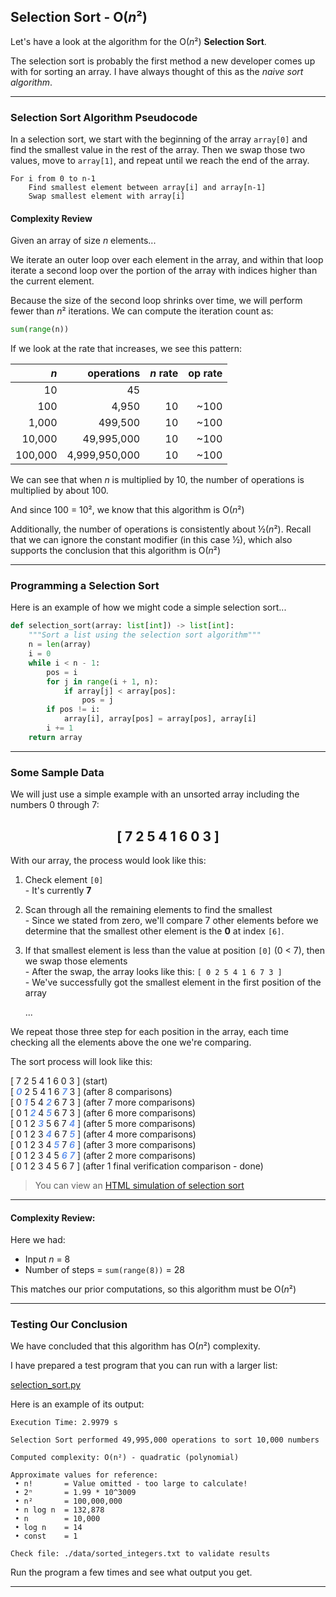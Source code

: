 ## Selection Sort - O(*n*²)

Let's have a look at the algorithm for the O(*n*²) **Selection Sort**.

The selection sort is probably the first method a new developer comes up with
for sorting an array. I have always thought of this as the *naive sort
algorithm*.

---

### Selection Sort Algorithm Pseudocode

In a selection sort, we start with the beginning of the array `array[0]` and
find the smallest value in the rest of the array. Then we swap those two values,
move to `array[1]`, and repeat until we reach the end of the array.

```pseudocode
For i from 0 to n-1
    Find smallest element between array[i] and array[n-1]
    Swap smallest element with array[i]
```

#### Complexity Review

Given an array of size *n* elements...

We iterate an outer loop over each element in the array, and within that loop
iterate a second loop over the portion of the array with indices higher than
the current element.

Because the size of the second loop shrinks over time, we will perform fewer
than *n*² iterations. We can compute the iteration count as:

```python
sum(range(n))
```

If we look at the rate that increases, we see this pattern:

|*n*|operations|*n* rate|op rate|
|-:|-:|-:|-:|
|10|45|||
|100|4,950|10|~100|
|1,000|499,500|10|~100|
|10,000|49,995,000|10|~100|
|100,000|4,999,950,000|10|~100|

We can see that when *n* is multiplied by 10, the number of operations is
multiplied by about 100.

And since 100 = 10², we know that this algorithm is O(*n*²)

Additionally, the number of operations is consistently about ½(*n*²). Recall
that we can ignore the constant modifier (in this case ½), which also 
supports the conclusion that this algorithm is O(*n*²)

---

### Programming a Selection Sort

Here is an example of how we might code a simple selection sort...

```python
def selection_sort(array: list[int]) -> list[int]:
    """Sort a list using the selection sort algorithm"""
    n = len(array)
    i = 0
    while i < n - 1:
        pos = i
        for j in range(i + 1, n):
            if array[j] < array[pos]:
                pos = j
        if pos != i:
            array[i], array[pos] = array[pos], array[i]
        i += 1
    return array
```

---

### Some Sample Data

We will just use a simple example with an unsorted array including the 
numbers 0 through 7:

## <center>[ 7  2  5  4  1  6  0  3 ]</center>

With our array, the process would look like this:

1. Check element `[0]`  
   \- It's currently **7**

2. Scan through all the remaining elements to find the smallest  
   \- Since we stated from zero, we'll compare 7 other elements before we 
   determine that the smallest other element is the **0** at index `[6]`.

3. If that smallest element is less than the value at position `[0]` (0 < 7), 
   then we swap those elements  
   \- After the swap, the array looks like this: `[ 0 2 5 4 1 6 7 3 ]`  
   \- We've successfully got the smallest element in the first position of 
      the array  
        
    ...

We repeat those three step for each position in the array, each time checking all the elements above the one we're comparing.

The sort process will look like this:

[ 7 2 5 4 1 6 0 3 ] (start)  
[ <span style="color:cornflowerblue">***0***</span></span> 2 5 4 1 6 
  <span style="color:cornflowerblue">***7***</span></span> 3 ] (after 8 
  comparisons)  
[ 0 <span style="color:cornflowerblue">***1***</span></span> 5 4 
  <span style="color:cornflowerblue">***2***</span></span> 6 7 3 ] (after 7 
  more comparisons)  
[ 0 1 <span style="color:cornflowerblue">***2***</span></span> 4
  <span style="color:cornflowerblue">***5***</span></span> 6 7 3 ] (after 6 
  more comparisons)  
[ 0 1 2 <span style="color:cornflowerblue">***3***</span></span> 5 6 7
  <span style="color:cornflowerblue">***4***</span></span> ] (after 5 more 
  comparisons)  
[ 0 1 2 3 <span style="color:cornflowerblue">***4***</span></span> 6 7
  <span style="color:cornflowerblue">***5***</span></span> ] (after 4 more 
  comparisons)  
[ 0 1 2 3 4 <span style="color:cornflowerblue">***5***</span></span> 7
  <span style="color:cornflowerblue">***6***</span></span> ] (after 3 more 
  comparisons)  
[ 0 1 2 3 4 5 <span style="color:cornflowerblue">***6***</span>
  <span style="color:cornflowerblue">***7***</span></span> ] (after 2 more 
  comparisons)  
[ 0 1 2 3 4 5 6 7 ] (after 1 final verification comparison - done)
    
> You can view an
> [HTML simulation of selection sort](./html/linear_search_animation.html)

---

#### Complexity Review:

Here we had:

* Input *n* = 8
* Number of steps = `sum(range(8))` = 28

This matches our prior computations, so this algorithm must be O(*n*²)

---

### Testing Our Conclusion

We have concluded that this algorithm has O(*n*²) complexity.

I have prepared a test program that you can run with a larger list:

[selection_sort.py](./03_selection_sort.py)

Here is an example of its output:

```
Execution Time: 2.9979 s

Selection Sort performed 49,995,000 operations to sort 10,000 numbers

Computed complexity: O(n²) - quadratic (polynomial)

Approximate values for reference:
 • n!       = Value omitted - too large to calculate!
 • 2ⁿ       = 1.99 * 10^3009
 • n²       = 100,000,000
 • n log n  = 132,878
 • n        = 10,000
 • log n    = 14
 • const    = 1

Check file: ./data/sorted_integers.txt to validate results
```

Run the program a few times and see what output you get.

---

